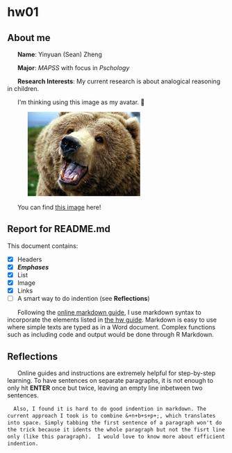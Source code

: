 # hw01
## About me
&nbsp;&nbsp;&nbsp;&nbsp;&nbsp;&nbsp;**Name**: Yinyuan (Sean) Zheng

&nbsp;&nbsp;&nbsp;&nbsp;&nbsp;&nbsp;**Major**: _MAPSS_ with focus in _Pschology_ 

&nbsp;&nbsp;&nbsp;&nbsp;&nbsp;&nbsp;**Research Interests**: My current research is about analogical reasoning in children. 

&nbsp;&nbsp;&nbsp;&nbsp;&nbsp;&nbsp;I'm thinking using this image as my avatar. :thinking:

&nbsp;&nbsp;&nbsp;&nbsp;&nbsp;&nbsp;&nbsp;&nbsp;&nbsp;&nbsp;&nbsp;&nbsp;![avatar](/myavatar.jpeg)

&nbsp;&nbsp;&nbsp;&nbsp;&nbsp;&nbsp;You can find [this image](https://raw.githubusercontent.com/zhengyinyuan/hw01/master/myavatar.jpeg) here!

## Report for README.md 
This document contains:
- [x] Headers 
- [x] _**Emphases**_
- [x] List
- [x] Image
- [x] Links
- [ ] A smart way to do indention (see __Reflections__)

&nbsp;&nbsp;&nbsp;&nbsp;&nbsp;&nbsp;Following the [online markdown guide](https://guides.github.com/features/mastering-markdown/), I use markdown syntax to incorporate the elements listed in [the hw guide](http://cfss.uchicago.edu/hw01_edit-README.html). Markdown is easy to use where simple texts are typed as in a Word document. Complex functions such as including code and output would be done through R Markdown. 

## Reflections

&nbsp;&nbsp;&nbsp;&nbsp;&nbsp;&nbsp;Online guides and instructions are extremely helpful for step-by-step learning. To have sentences on separate paragraphs, it is not enough to only hit __ENTER__ once but twice, leaving an empty line inbetween two sentences. 

      Also, I found it is hard to do good indention in markdown. The current approach I took is to combine &+n+b+s+p+;, which translates into space. Simply tabbing the first sentence of a paragraph won't do the trick because it idents the whole paragraph but not the fisrt line only (like this paragraph).  I would love to know more about efficient indention.

